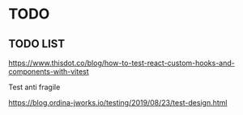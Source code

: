# TODO

## TODO LIST

https://www.thisdot.co/blog/how-to-test-react-custom-hooks-and-components-with-vitest


Test anti fragile

https://blog.ordina-jworks.io/testing/2019/08/23/test-design.html

